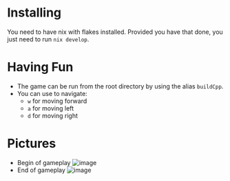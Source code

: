 # Installing
You need to have nix with flakes installed. Provided you have that done, you just need to run ```nix develop```.

# Having Fun
- The game can be run from the root directory by using the alias ```buildCpp```.
- You can use to navigate:
  - `w` for moving forward
  - `a` for moving left
  - `d` for moving right

# Pictures
- Begin of gameplay
![image](https://github.com/user-attachments/assets/d5d490ca-9f96-42e8-963d-d2c250d1b32b)
- End of gameplay
![image](https://github.com/user-attachments/assets/55d25c25-654e-4a49-ab49-0dd60f029d88)
